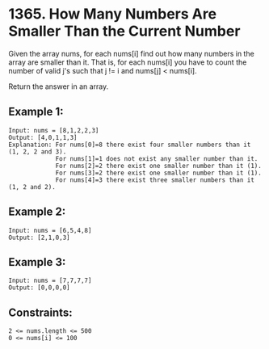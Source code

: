 # 1365. How Many Numbers Are Smaller Than the Current Number
      
Given the array nums, for each nums[i] find out how many numbers in the array are smaller than it. That is, for each nums[i] you have to count the number of valid j's such that j != i and nums[j] < nums[i].

Return the answer in an array.

## Example 1:

    Input: nums = [8,1,2,2,3]
    Output: [4,0,1,1,3]
    Explanation: For nums[0]=8 there exist four smaller numbers than it (1, 2, 2 and 3).
                 For nums[1]=1 does not exist any smaller number than it.
                 For nums[2]=2 there exist one smaller number than it (1).
                 For nums[3]=2 there exist one smaller number than it (1).
                 For nums[4]=3 there exist three smaller numbers than it (1, 2 and 2).
## Example 2:

    Input: nums = [6,5,4,8]
    Output: [2,1,0,3]
## Example 3:

    Input: nums = [7,7,7,7]
    Output: [0,0,0,0]
## Constraints:

    2 <= nums.length <= 500
    0 <= nums[i] <= 100